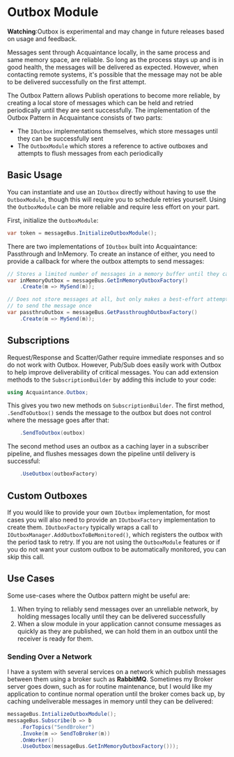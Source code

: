 # Outbox Module

**Watching**:Outbox is experimental and may change in future releases based on usage and feedback.

Messages sent through Acquaintance locally, in the same process and same memory space, are reliable. So long as the process stays up and is in good health, the messages will be delivered as expected. However, when contacting remote systems, it's possible that the message may not be able to be delivered successfully on the first attempt.

The Outbox Pattern allows Publish operations to become more reliable, by creating a local store of messages which can be held and retried periodically until they are sent successfully. The implementation of the Outbox Pattern in Acquaintance consists of two parts: 

* The `IOutbox` implementations themselves, which store messages until they can be successfully sent
* The `OutboxModule` which stores a reference to active outboxes and attempts to flush messages from each periodically

## Basic Usage 
You can instantiate and use an `IOutbox` directly without having to use the `OutboxModule`, though this will require you to schedule retries yourself. Using the `OutboxModule` can be more reliable and require less effort on your part.

First, initialize the `OutboxModule`:

```csharp
var token = messageBus.InitializeOutboxModule();
```

There are two implementations of `IOutbox` built into Acquaintance: Passthrough and InMemory. To create an instance of either, you need to provide a callback for where the outbox attempts to send messages:

```csharp
// Stores a limited number of messages in a memory buffer until they can be sent succesfully
var inMemoryOutbox = messageBus.GetInMemoryOutboxFactory()
    .Create(m => MySend(m));

// Does not store messages at all, but only makes a best-effort attempt
// to send the message once
var passthruOutbox = messageBus.GetPassthroughOutboxFactory()
    .Create(m => MySend(m));
```

## Subscriptions

Request/Response and Scatter/Gather require immediate responses and so do not work with Outbox. However, Pub/Sub does easily work with Outbox to help improve deliverability of critical messages. You can add extension methods to the `SubscriptionBuilder` by adding this include to your code:

```csharp
using Acquaintance.Outbox;
```

This gives you two new methods on `SubscriptionBuilder`. The first method, `.SendToOutbox()` sends the message to the outbox but does not control where the message goes after that:

```csharp
    .SendToOutbox(outbox)
```

The second method uses an outbox as a caching layer in a subscriber pipeline, and flushes messages down the pipeline until delivery is successful:

```csharp
    .UseOutbox(outboxFactory)
```

## Custom Outboxes

If you would like to provide your own `IOutbox` implementation, for most cases you will also need to provide an `IOutboxFactory` implementation to create them. `IOutboxFactory` typically wraps a call to `IOutboxManager.AddOutboxToBeMonitored()`, which registers the outbox with the period task to retry. If you are not using the `OutboxModule` features or if you do not want your custom outbox to be automatically monitored, you can skip this call.

## Use Cases

Some use-cases where the Outbox pattern might be useful are:

1. When trying to reliably send messages over an unreliable network, by holding messages locally until they can be delivered successfully
1. When a slow module in your application cannot consume messages as quickly as they are published, we can hold them in an outbox until the receiver is ready for them.

### Sending Over a Network

I have a system with several services on a network which publish messages between them using a broker such as **RabbitMQ**. Sometimes my Broker server goes down, such as for routine maintenance, but I would like my application to continue normal operation until the broker comes back up, by caching undeliverable messages in memory until they can be delivered:

```csharp
messageBus.IntializeOutboxModule();
messageBus.Subscribe(b => b
    .ForTopics("SendBroker")
    .Invoke(m => SendToBroker(m))
    .OnWorker()
    .UseOutbox(messageBus.GetInMemoryOutboxFactory()));
```
